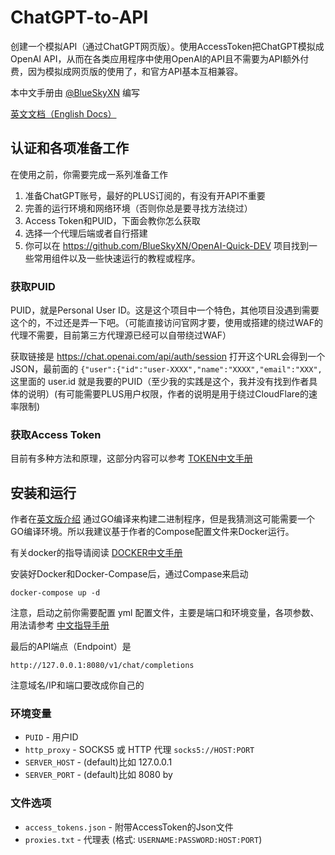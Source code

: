 # ChatGPT-to-API
创建一个模拟API（通过ChatGPT网页版）。使用AccessToken把ChatGPT模拟成OpenAI API，从而在各类应用程序中使用OpenAI的API且不需要为API额外付费，因为模拟成网页版的使用了，和官方API基本互相兼容。

本中文手册由 [@BlueSkyXN](https://github.com/BlueSkyXN) 编写

[英文文档（English Docs）](README.md)

## 认证和各项准备工作

在使用之前，你需要完成一系列准备工作

1. 准备ChatGPT账号，最好的PLUS订阅的，有没有开API不重要
2. 完善的运行环境和网络环境（否则你总是要寻找方法绕过）
3. Access Token和PUID，下面会教你怎么获取
4. 选择一个代理后端或者自行搭建
5. 你可以在 https://github.com/BlueSkyXN/OpenAI-Quick-DEV 项目找到一些常用组件以及一些快速运行的教程或程序。

### 获取PUID

PUID，就是Personal User ID。这是这个项目中一个特色，其他项目没遇到需要这个的，不过还是弄一下吧。（可能直接访问官网才要，使用或搭建的绕过WAF的代理不需要，目前第三方代理源已经可以自带绕过WAF）

获取链接是 https://chat.openai.com/api/auth/session 打开这个URL会得到一个JSON，最前面的 ```{"user":{"id":"user-XXXX","name":"XXXX","email":"XXX",``` 这里面的 user.id 就是我要的PUID（至少我的实践是这个，我并没有找到作者具体的说明）(有可能需要PLUS用户权限，作者的说明是用于绕过CloudFlare的速率限制)

### 获取Access Token
目前有多种方法和原理，这部分内容可以参考 [TOKEN中文手册](docs\TOKEN_CN.md)

## 安装和运行
  
作者在[英文版介绍](README.md) 通过GO编译来构建二进制程序，但是我猜测这可能需要一个GO编译环境。所以我建议基于作者的Compose配置文件来Docker运行。 

有关docker的指导请阅读 [DOCKER中文手册](docs\Docker_CN.md)

安装好Docker和Docker-Compase后，通过Compase来启动

```docker-compose up -d```

注意，启动之前你需要配置 yml 配置文件，主要是端口和环境变量，各项参数、用法请参考 [中文指导手册](docs\GUIDE_CN.md)

最后的API端点（Endpoint）是

```http://127.0.0.1:8080/v1/chat/completions```

注意域名/IP和端口要改成你自己的

### 环境变量
  - `PUID` - 用户ID
  - `http_proxy` - SOCKS5 或 HTTP 代理 `socks5://HOST:PORT`
  - `SERVER_HOST` - (default)比如 127.0.0.1
  - `SERVER_PORT` - (default)比如 8080 by

### 文件选项
  - `access_tokens.json` - 附带AccessToken的Json文件
  - `proxies.txt` - 代理表 (格式: `USERNAME:PASSWORD:HOST:PORT`)
  
